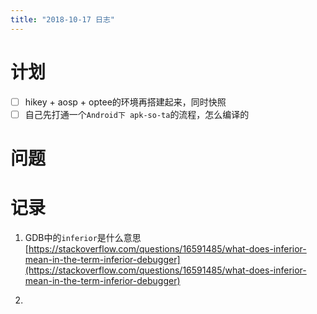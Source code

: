 ```yaml
---
title: "2018-10-17 日志"
---
```


# 计划

- [ ] hikey + aosp + optee的环境再搭建起来，同时快照
- [ ] 自己先打通一个`Android下 apk-so-ta`的流程，怎么编译的

# 问题

# 记录
1. GDB中的`inferior`是什么意思
[https://stackoverflow.com/questions/16591485/what-does-inferior-mean-in-the-term-inferior-debugger](https://stackoverflow.com/questions/16591485/what-does-inferior-mean-in-the-term-inferior-debugger)

2. 